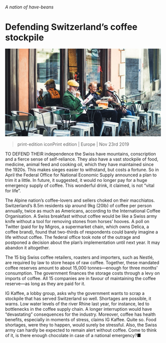 ###### A nation of have-beans

# Defending Switzerland’s coffee stockpile 

![image](images/20191123_EUP002_0.jpg) 

> print-edition iconPrint edition | Europe | Nov 23rd 2019 

TO DEFEND THEIR independence the Swiss have mountains, conscription and a fierce sense of self-reliance. They also have a vast stockpile of food, medicine, animal feed and cooking oil, which they have maintained since the 1920s. This makes sieges easier to withstand, but costs a fortune. So in April the Federal Office for National Economic Supply announced a plan to trim it a little. In future, it suggested, it would no longer pay for a huge emergency supply of coffee. This wonderful drink, it claimed, is not “vital for life”. 

The Alpine nation’s coffee-lovers and sellers choked on their macchiatos. Switzerland’s 8.5m residents sip around 9kg (20lb) of coffee per person annually, twice as much as Americans, according to the International Coffee Organisation. A Swiss breakfast without coffee would be like a Swiss army knife without a tool for removing stones from horses’ hooves. A poll on Twitter (paid for by Migros, a supermarket chain, which owns Delica, a coffee brand), found that two-thirds of respondents could barely imagine a life without coffee. The federal office took note of the outrage and postponed a decision about the plan’s implementation until next year. It may abandon it altogether. 

The 15 big Swiss coffee retailers, roasters and importers, such as Nestlé, are required by law to store heaps of raw coffee. Together, these mandated coffee reserves amount to about 15,000 tonnes—enough for three months’ consumption. The government finances the storage costs through a levy on imports of coffee. All 15 companies are in favour of maintaining the coffee reserve—as long as they are paid for it. 

IG Kaffee, a lobby group, asks why the government wants to scrap a stockpile that has served Switzerland so well. Shortages are possible, it warns. Low water levels of the river Rhine last year, for instance, led to bottlenecks in the coffee supply chain. A longer interruption would have “devastating” consequences for the industry. Moreover, coffee has health benefits, especially in moments of stress, claims IG Kaffee. Quite so. Food shortages, were they to happen, would surely be stressful. Also, the Swiss army can hardly be expected to remain alert without coffee. Come to think of it, is there enough chocolate in case of a national emergency?■ 


